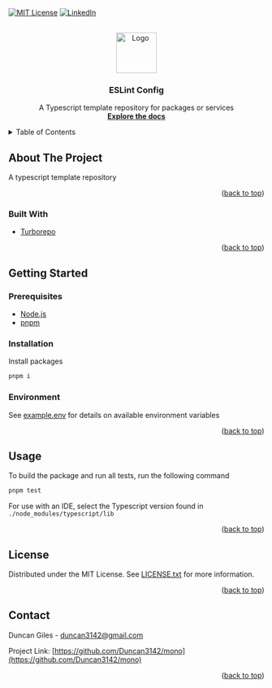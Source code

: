 <div id="top"></div>
<!--
*** Thanks for checking out the Best-README-Template. If you have a suggestion
*** that would make this better, please fork the repo and create a pull request
*** or simply open an issue with the tag "enhancement".
*** Don't forget to give the project a star!
*** Thanks again! Now go create something AMAZING! :D
-->

<!-- PROJECT SHIELDS -->
<!--
*** I'm using markdown "reference style" links for readability.
*** Reference links are enclosed in brackets [ ] instead of parentheses ( ).
*** See the bottom of this document for the declaration of the reference variables
*** for contributors-url, forks-url, etc. This is an optional, concise syntax you may use.
*** https://www.markdownguide.org/basic-syntax/#reference-style-links
-->

[![MIT License][license-shield]][license-url]
[![LinkedIn][linkedin-shield]][linkedin-url]

<!-- PROJECT LOGO -->
<br />
<div align="center">
	<a href="https://github.com/Duncan3142/mono">
		<img src="https://raw.githubusercontent.com/Duncan3142/mono/main/logo.png" alt="Logo" width="80" height="80">
	</a>

<h3 align="center">ESLint Config</h3>

<p align="center">
	A Typescript template repository for packages or services
	<br />
	<a href="https://github.com/Duncan3142/mono"><strong>Explore the docs</strong></a>
</p>

</div>

<!-- TABLE OF CONTENTS -->
<details>
	<summary>Table of Contents</summary>
	<ol>
		<li>
			<a href="#about-the-project">About The Project</a>
			<ul>
				<li><a href="#built-with">Built With</a></li>
			</ul>
		</li>
		<li>
			<a href="#getting-started">Getting Started</a>
			<ul>
				<li><a href="#prerequisites">Prerequisites</a></li>
				<li><a href="#installation">Installation</a></li>
				<li><a href="#environment">Environment</a></li>
			</ul>
		</li>
		<li><a href="#usage">Usage</a></li>
		<li><a href="#license">License</a></li>
		<li><a href="#contact">Contact</a></li>

  </ol>

</details>

<!-- ABOUT THE PROJECT -->

## About The Project

A typescript template repository

<p align="right">(<a href="#top">back to top</a>)</p>

### Built With

- [Turborepo](https://turborepo.org/)

<p align="right">(<a href="#top">back to top</a>)</p>

<!-- GETTING STARTED -->

## Getting Started

### Prerequisites

- [Node.js](https://nodejs.org/)
- [pnpm](https://pnpm.io/)

### Installation

Install packages

```sh
pnpm i
```

### Environment

See [example.env](./example.env) for details on available environment variables

<p align="right">(<a href="#top">back to top</a>)</p>

<!-- USAGE EXAMPLES -->

## Usage

To build the package and run all tests, run the following command

```sh
pnpm test
```

For use with an IDE, select the Typescript version found in `./node_modules/typescript/lib`

<p align="right">(<a href="#top">back to top</a>)</p>

<!-- LICENSE -->

## License

Distributed under the MIT License. See [LICENSE.txt](./LICENSE.txt) for more information.

<p align="right">(<a href="#top">back to top</a>)</p>

<!-- CONTACT -->

## Contact

Duncan Giles - duncan3142@gmail.com

Project Link: [https://github.com/Duncan3142/mono](https://github.com/Duncan3142/mono)

<p align="right">(<a href="#top">back to top</a>)</p>

<!-- MARKDOWN LINKS & IMAGES -->
<!-- https://www.markdownguide.org/basic-syntax/#reference-style-links -->

[license-shield]: https://img.shields.io/github/license/Duncan3142/mono.svg?style=for-the-badge
[license-url]: ./LICENSE.txt
[linkedin-shield]: https://img.shields.io/badge/-LinkedIn-black.svg?style=for-the-badge&logo=linkedin&colorB=555
[linkedin-url]: https://linkedin.com/in/duncan3142
